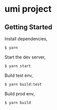 # umi project

## Getting Started

Install dependencies,

```bash
$ yarn
```

Start the dev server,

```bash
$ yarn start
```

Build test env,

```bash
$ yarn build:test
```

Build prod env,

```bash
$ yarn build
```
